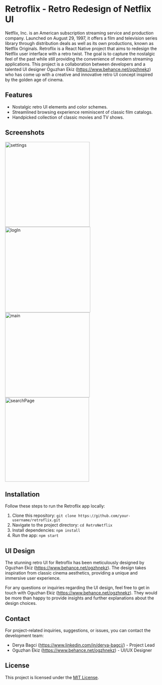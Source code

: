 # Retroflix - Retro Redesign of Netflix UI

Netflix, Inc. is an American subscription streaming service and production company. Launched on August 29, 1997, it offers a film and television series library through distribution deals as well as its own productions, known as Netflix Originals. Retroflix is a React Native project that aims to redesign the Netflix user interface with a retro twist. The goal is to capture the nostalgic feel of the past while still providing the convenience of modern streaming applications. This project is a collaboration between developers and a talented UI designer Oguzhan Ekiz (https://www.behance.net/ogzhnekz) who has come up with a creative and innovative retro UI concept inspired by the golden age of cinema.

## Features

- Nostalgic retro UI elements and color schemes.
- Streamlined browsing experience reminiscent of classic film catalogs.
- Handpicked collection of classic movies and TV shows.

## Screenshots

<img width="278" alt="settings" src="https://github.com/galadrielloves2code/RetroNetflix/assets/126419291/7618fedb-1124-4b38-ac10-9583b557357d">

<img width="280" alt="logIn" src="https://github.com/galadrielloves2code/RetroNetflix/assets/126419291/f51b78ae-e3a1-43b2-9b61-4ebc2538365b">

<img width="278" alt="main" src="https://github.com/galadrielloves2code/RetroNetflix/assets/126419291/fe3e81b0-4db0-4a3f-a73e-452f9f3cb797">

<img width="276" alt="searchPage" src="https://github.com/galadrielloves2code/RetroNetflix/assets/126419291/9a060a71-bd09-45db-8132-0c36dd44a47b">



## Installation

Follow these steps to run the Retroflix app locally:

1. Clone this repository: `git clone https://github.com/your-username/retroflix.git`
2. Navigate to the project directory: `cd RetroNetflix`
3. Install dependencies: `npm install`
4. Run the app: `npm start`

## UI Design

The stunning retro UI for Retroflix has been meticulously designed by Oguzhan Ekiz (https://www.behance.net/ogzhnekz). The design takes inspiration from classic cinema aesthetics, providing a unique and immersive user experience.

For any questions or inquiries regarding the UI design, feel free to get in touch with Oguzhan Ekiz (https://www.behance.net/ogzhnekz). They would be more than happy to provide insights and further explanations about the design choices.

## Contact

For project-related inquiries, suggestions, or issues, you can contact the development team:

- Derya Bagci (https://www.linkedin.com/in/derya-bagci/) - Project Lead
- Oguzhan Ekiz (https://www.behance.net/ogzhnekz) - UI/UX Designer

## License

This project is licensed under the [MIT License](link_to_license_file).
